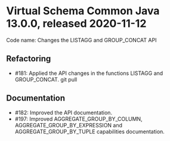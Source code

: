 # Virtual Schema Common Java 13.0.0, released 2020-11-12

Code name: Changes the LISTAGG and GROUP_CONCAT API

## Refactoring

* #181: Applied the API changes in the functions LISTAGG and GROUP_CONCAT.
git pull
## Documentation

* #182: Improved the API documentation.
* #197: Improved AGGREGATE_GROUP_BY_COLUMN, AGGREGATE_GROUP_BY_EXPRESSION and AGGREGATE_GROUP_BY_TUPLE capabilities documentation.